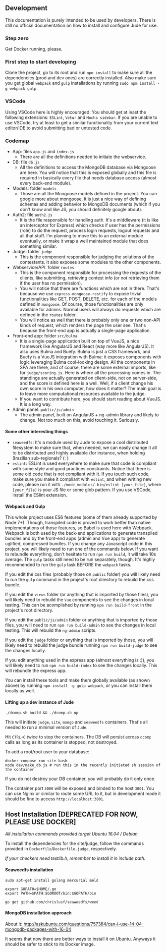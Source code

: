 ## Development

This documentation is purely intended to be used by developers.
There is still no official documentation on how to install and
configure Jude for use.

### Step zero

Get Docker running, please.

### First step to start developing

Clone the project, go to its root and run `npm install` to make sure
all the dependencies (prod and dev ones) are correctly installed. Also make
sure you get global `webpack` and `gulp` installations by running `sudo npm install -g webpack gulp`.

### VSCode

Using VSCode here is highly encouraged. You should get at least the following extensions: `ESLint`, `Vetur` and `Mocha sidebar`. If you are unable to use VSCode, try at least to get a similar functionality from your current text editor/IDE to avoid submitting bad or untested code.

### Codemap

- App: files `app.js` and `index.js`
  - There are all the definitions needed to initiate the webservice.
- DB: file `db.js`
  - All the definitions to access the MongoDB database via Mongoose are here. You will notice that this is exposed globally and this file is required in basically every file that needs database access (almost every back-end module).
- Models: folder `models`
  - Those are all the Mongoose models defined in the project. You can google more about mongoose, it is just a nice way of defining schemas and adding behavior to MongoDB documents (which if you don't know and like JS, you should definitely google about).
- Auth2: file `auth2.js`
  - It is the file responsible for handling auth. It's a middleware (it is like an interceptor for Express) which checks if user has the permissions (role) to do the request, process login requests, logout requests and all that stuff. I'm planning to move this to an external module eventually, or make it wrap a well maintained module that does something similar.
- Judge: folder `judge`
  - This is the component responsible for judging the solutions of the contestants. It also exposes some modules to the other components.
- Webservice/API: folder `routes`
  - This is the component responsible for processing the requests of the clients, like submitting, retrieving contest info (or not retrieving them if the user has no permission).
  - You will notice that there are functions which are not in there. That's because we use `express-mongoose-restify` to expose trivial functionalities like GET, POST, DELETE, etc. for each of the models defined in `mongoose`. Of course, those functionalities are only available for admins. Normal users will always do requests which are defined in the `routes` folder.
  - You will notice as well that there is probably only one or two non-API kinds of request, which renders the page the user see. That's because the front-end app is actually a single-page application.
- Front-end app: folder `src/bulma`
  - It is a single-page application built on top of VueJS, a nice framework like AngularJS and React (way more like AngularJS). It also uses Bulma and Buefy. Bulma is just a CSS framework, and Buefy is a VueJS integration with Bulma: it exposes components with logic leveraging Bulma cool-looking design. All the components in SPA are there, and of course, there are some external imports, like for `judge/scoring.js`. Here is where all the processing comes in. The standings are actually generated on client-side, not on server-side, and the score is defined here is a well. Well, if a client change his own score in his own computer, how does it matter? The main goal is to leave more computational resources available to the judge.
  - If you want to contribute here, you should start reading about VueJS. It is a long way.
- Admin panel: `public/js/admin`
  - The admin panel, built on AngularJS + ng-admin library and likely to change. Not too much on this, avoid touching it. Seriously.

#### Some other interesting things

- `seaweedfs`: It's a module used by Jude to expose a cool distributed filesystem to make sure that, when needed, we can easily change it all to be distributed and highly available (for instance, when holding Brazilian sub-regionals? (: )
- `eslint`: ESLint is used everywhere to make sure that code is compliant with some style and good practices constraints. Notice that there is some old code that is not compliant with it. If you touch such code, make sure you make it compliant with `eslint`, and when writing new code, please run it with `./node_modules/.bin/eslint [your_file]`, where `[your_file]` is your JS file or some glob pattern. If you use VSCode, install the ESlint extension.

#### Webpack and Gulp

This whole project uses ES6 features (some of them already supported by Node 7+). Though,
transpiled code is proved to work better than native implementations of those features, so
Babel is used here with Webpack. Webpack is both used by the back-end applications to
generate transpiled bundles and by the front-end apps (admin and Vue app) to generate
uglified, compressed bundles. If you change any Javascript code in this project, you will
likely need to run one of the commands below. If you want to rebundle everything, don't
hesitate to run `npm run build`, it will take 10s average. The `gulp` tasks still need
to be run separately, though. It's highly recommended to run the `gulp` task BEFORE
the `webpack` tasks.

If you edit the css files (probably those on `public` folder) you will likely
need to run the `gulp` command in the project's root directory to rebuild the
css bundle.

If you edit the `views` folder (or anything that is imported by those files), you will
likely need to rebuild the `Vue` components to see the changes in local testing. 
This can be acomplished by running `npm run build-front` in the project's root directory.

If you edit the `public/js/admin` folder or anything that is imported by those files,
you will need to run `npm run build-admin` to see the changes in local testing.
This will rebuild the `ng-admin` scripts.

If you edit the `judge` folder or anything that is imported by those, you will likely
need to rebuild the judge bundle running `npm run build-judge` to see the changes
locally.

If you edit anything used in the express app (almost everything is :)), you will
likely need to run `npm run build-index` to see the changes locally. This will
rebundle the express app.

You can install these tools and make them globally available (as shown above)
by running `npm install -g gulp webpack`, or you can install them locally
as well.

#### Lifting up a dev instance of Jude

```
./dcomp.sh build && ./dcomp.sh up
```

This will initiate `judge`, `site`, `mongo` and `seaweedfs` containers. That's all needed
to run a minimal version of `Jude`.

Hit `CTRL+C` twice to stop the containers. The DB will persist across `dcomp` calls
as long as its container is stopped, not destroyed.

To add a root/root user to your database:

```
docker-compose run site bash
node dev/make_db.js # run this in the recently initiated sh session of the container
```

If you do not destroy your DB container, you will probably do it only once.

The container port `3000` will be exposed and binded to the host `3001`. 
You can use Nginx or similar to route some URL to it, but in development mode
it should be fine to access `http://localhost:3001`.

## Host Installation [DEPRECATED FOR NOW, PLEASE USE DOCKER]

_All installation commands provided target Ubuntu 16.04 / Debian._

To install the dependencies for the site/judge, follow the commands
provided in `Dockerfile`/`Dockerfile.judge`, respectively.

_If your checkers need testlib.h, remember to install it in include path._

#### Seaweedfs installation

```
sudo apt-get install golang mercurial meld

export GOPATH=$HOME/.go
export PATH=$PATH:$GOROOT/bin:$GOPATH/bin

go get github.com/chrislusf/seaweedfs/weed
```

#### MongoDB installation approach

About it: http://askubuntu.com/questions/757384/can-i-use-14-04-mongodb-packages-with-16-04

It seems that now there are better ways to install it on Ubuntu. Anyways it should be safer
to stick to its Docker image.
